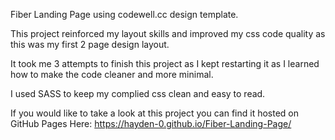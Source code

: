 Fiber Landing Page using codewell.cc design template.

This project reinforced my layout skills and improved my css code quality as this was my first 2 page design layout.

It took me 3 attempts to finish this project as I kept restarting it as I learned how to make the code cleaner and more minimal.

I used SASS to keep my complied css clean and easy to read.

If you would like to take a look at this project you can find it hosted on GitHub Pages Here: https://hayden-0.github.io/Fiber-Landing-Page/
